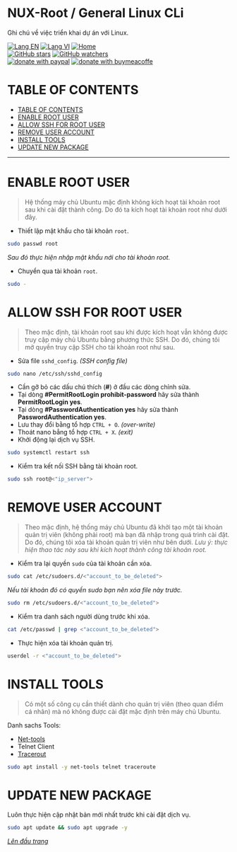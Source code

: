 # NUX-Root / General Linux CLi
Ghi chú về việc triển khai dự án với Linux.

[![Lang EN](https://img.shields.io/badge/lang-en-yellow)](Gen-Nux-CLi.md)
[![Lang VI](https://img.shields.io/badge/lang-vi-green)](Gen-Nux-CLi.vi.md)
[![Home](https://img.shields.io/badge/Main-blue)](../README.vi.md)<br/>
[![GitHub stars](https://img.shields.io/github/stars/quachdoduy/NUX-Root?logo=GitHub&style=flat&color=red)](https://github.com/quachdoduy/NUX-Root/stargazers)
[![GitHub watchers](https://img.shields.io/github/watchers/quachdoduy/NUX-Root?logo=GitHub&style=flat&color=blue)](https://github.com/quachdoduy/NUX-Root/watchers)<br/>
[![donate with paypal](https://img.shields.io/badge/Like_it%3F-Donate!-green?logo=githubsponsors&logoColor=orange&style=flat)](https://paypal.me/quachdoduy)
[![donate with buymeacoffe](https://img.shields.io/badge/Like_it%3F-Donate!-blue?logo=githubsponsors&logoColor=orange&style=flat)](https://buymeacoffee.com/quachdoduy)

# TABLE OF CONTENTS
- [TABLE OF CONTENTS](#table-of-contents)
- [ENABLE ROOT USER](#enable-root-user)
- [ALLOW SSH FOR ROOT USER](#allow-ssh-for-root-user)
- [REMOVE USER ACCOUNT](#remove-user-account)
- [INSTALL TOOLS](#install-tools)
- [UPDATE NEW PACKAGE](#update-new-package)

---

# ENABLE ROOT USER
>Hệ thống máy chủ Ubuntu mặc định không kích hoạt tài khoản root sau khi cài đặt thành công. Do đó ta kích hoạt tài khoản root như dưới đây.

- Thiết lập mật khẩu cho tài khoản `root`.
```bash
sudo passwd root
```
*Sau đó thực hiện nhập mật khẩu nới cho tài khoản root.*
- Chuyển qua tài khoản `root`.
```bash
sudo -
```

# ALLOW SSH FOR ROOT USER
>Theo mặc định, tài khoản root sau khi được kích hoạt vẫn không được truy cập máy chủ Ubuntu bằng phương thức SSH. Do đó, chúng tôi mở quyền truy cập SSH cho tài khoản root như sau.

- Sửa file `sshd_config`. *(SSH config file)*
```bash
sudo nano /etc/ssh/sshd_config
```
- Cần gỡ bỏ các dấu chú thích (**#**) ở đầu các dòng chỉnh sửa.
- Tại dòng **#PermitRootLogin prohibit-password** hãy sửa thành **PermitRootLogin yes**.
- Tại dòng **#PasswordAuthentication yes** hãy sửa thành **PasswordAuthentication yes**.
- Lưu thay đổi bằng tổ hợp `CTRL + O`. *(over-write)*
- Thoát nano bẳng tổ hợp `CTRL + X`. *(exit)*
- Khởi động lại dịch vụ SSH.
```bash
sudo systemctl restart ssh
```

- Kiểm tra kết nối SSH bằng tài khoản root. 
```bash
sudo ssh root@<"ip_server">
```

# REMOVE USER ACCOUNT
>Theo mặc định, hệ thống máy chủ Ubuntu đã khởi tạo một tài khoản quản trị viên (không phải root) mà bạn đã nhập trong quá trình cài đặt. Do đó, chúng tôi xóa tài khoản quản trị viên như bên dưới.
*Lưu ý: thực hiện thao tác này sau khi kích hoạt thành công tài khoản root.*

- Kiểm tra lại quyền `sudo` của tài khoản cần xóa.
```bash
sudo cat /etc/sudoers.d/<"account_to_be_deleted">
```
*Nếu tài khoản đó có quyền sudo bạn nên xóa file này trước.*
```bash
sudo rm /etc/sudoers.d/<"account_to_be_deleted">
```

- Kiểm tra danh sách người dùng trước khi xóa.
```bash
cat /etc/passwd | grep <"account_to_be_deleted">
```
- Thực hiện xóa tài khoản quản trị.
```bash
userdel -r <"account_to_be_deleted">
```

# INSTALL TOOLS
>Có một số công cụ cần thiết dành cho quản trị viên (theo quan điểm cá nhân) mà nó không được cài đặt mặc định trên máy chủ Ubuntu.

Danh sachs Tools:
- [Net-tools](https://sourceforge.net/projects/net-tools/)
- Telnet Client
- [Tracerout](https://sourceforge.net/projects/traceroute/)
```bash
sudo apt install -y net-tools telnet traceroute
```

# UPDATE NEW PACKAGE
Luôn thực hiện cập nhật bản mới nhất trước khi cài đặt dịch vụ.
```bash
sudo apt update && sudo apt upgrade -y
```

*[Lên đầu trang](#nux-root--general-linux-cli)*